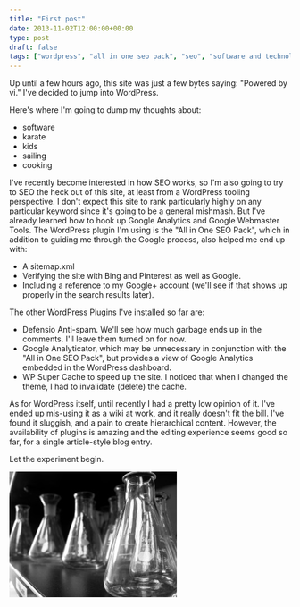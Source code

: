 ```yaml
---
title: "First post"
date: 2013-11-02T12:00:00+00:00
type: post
draft: false
tags: ["wordpress", "all in one seo pack", "seo", "software and technology"]
---
```


Up until a few hours ago, this site was just a few bytes saying: "Powered by vi." I've decided to jump into WordPress.

Here's where I'm going to dump my thoughts about:

- software
- karate
- kids
- sailing
- cooking

I've recently become interested in how SEO works, so I'm also going to try to SEO the heck out of this site, at least from a WordPress tooling perspective. I don't expect this site to rank particularly highly on any particular keyword since it's going to be a general mishmash. But I've already learned how to hook up Google Analytics and Google Webmaster Tools. The WordPress plugin I'm using is the "All in One SEO Pack", which in addition to guiding me through the Google process, also helped me end up with:

- A sitemap.xml
- Verifying the site with Bing and Pinterest as well as Google.
- Including a reference to my Google+ account (we'll see if that shows up properly in the search results later).

The other WordPress Plugins I've installed so far are:

- Defensio Anti-spam. We'll see how much garbage ends up in the comments. I'll leave them turned on for now.
- Google Analyticator, which may be unnecessary in conjunction with the "All in One SEO Pack", but provides a view of Google Analytics embedded in the WordPress dashboard.
- WP Super Cache to speed up the site. I noticed that when I changed the theme, I had to invalidate (delete) the cache.

As for WordPress itself, until recently I had a pretty low opinion of it. I've ended up mis-using it as a wiki at work, and it really doesn't fit the bill. I've found it sluggish, and a pain to create hierarchical content. However, the availability of plugins is amazing and the editing experience seems good so far, for a single article-style blog entry.

Let the experiment begin.

![lab flasks](/img/flickr-4528869007-original-300x225.jpg) 
